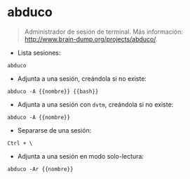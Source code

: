 # abduco

> Administrador de sesión de terminal.
> Más información: <http://www.brain-dump.org/projects/abduco/>.

- Lista sesiones:

`abduco`

- Adjunta a una sesión, creándola si no existe:

`abduco -A {{nombre}} {{bash}}`

- Adjunta a una sesión con `dvtm`, creándola si no existe:

`abduco -A {{nombre}}`

- Separarse de una sesión:

`Ctrl + \`

- Adjunta a una sesión en modo solo-lectura:

`abduco -Ar {{nombre}}`
